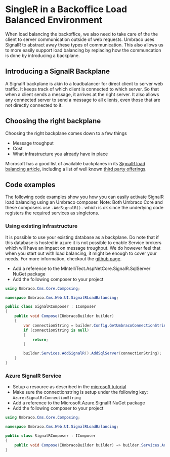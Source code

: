 # SingleR in a Backoffice Load Balanced Environment
When load balancing the backoffice, we also need to take care of the the client to server communication outside of web requests.
Umbraco uses SignalR to abstract away these types of communication. This also allows us to more easily support load balancing by replacing how the communcation is done by introducing a backplane.

## Introducing a SignalR Backplane
A SignalR backplane is akin to a loadbalancer for direct client to server web traffic. It keeps track of which client is connected to which server. So that when a client sends a message, it arrives at the right server. It also allows any connected server to send a message to all clients, even those that are not directly connected to it.

## Choosing the right backplane
Choosing the right backplane comes down to a few things
- Message troughput
- Cost
- What infrastructure you already have in place

Microsoft has a good list of available backplanes in its [SignalR load balancing article](https://learn.microsoft.com/en-us/aspnet/core/signalr/scale?view=aspnetcore-10.0), including a list of well known [third party offerings](https://learn.microsoft.com/en-us/aspnet/core/signalr/scale?view=aspnetcore-9.0#third-party-signalr-backplane-providers).

## Code examples
The following code examples show you how you can easily activate SignalR load balancing using an Umbraco composer.
Note: Both Umbraco Core and these composers use `.AddSignalR().` which is ok since the underlying code registers the required services as singletons.

### Using existing infrastructure
It is possible to use your existing database as a backplane. Do note that if this database is hosted in azure it is not possible to enable Service brokers which will have an impact on message troughput. We do however feel that when you start out with load balancing, it might be enough to cover your needs.
For more information, checkout the [github page](https://github.com/IntelliTect/IntelliTect.AspNetCore.SignalR.SqlServer).
- Add a reference to the MIntelliTect.AspNetCore.SignalR.SqlServer NuGet package
- Add the following composer to your project
```csharp
using Umbraco.Cms.Core.Composing;

namespace Umbraco.Cms.Web.UI.SignalRLoadBalancing;

public class SignalRComposer : IComposer
{
    public void Compose(IUmbracoBuilder builder)
    {
        var connectionString = builder.Config.GetUmbracoConnectionString();
        if (connectionString is null)
        {
            return;
        }

        builder.Services.AddSignalR().AddSqlServer(connectionString);
    }
}
```

### Azure SignalR Service
- Setup a resource as described in the [microsoft tutorial](https://learn.microsoft.com/en-us/azure/azure-signalr/signalr-quickstart-dotnet-core#create-an-azure-signalr-resource)
- Make sure the connectionstring is setup under the following key: `Azure:SignalR:ConnectionString`
- Add a reference to the Microsoft.Azure.SignalR NuGet package
- Add the following composer to your project
```csharp
using Umbraco.Cms.Core.Composing;

namespace Umbraco.Cms.Web.UI.SignalRLoadBalancing;

public class SignalRComposer : IComposer
{
    public void Compose(IUmbracoBuilder builder) => builder.Services.AddSignalR().AddAzureSignalR();
}
```
